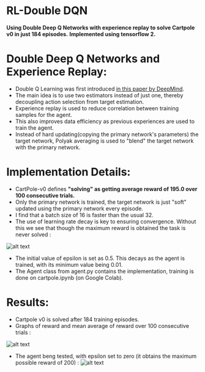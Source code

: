 # RL-Double DQN

**Using Double Deep Q Networks with experience replay to solve Cartpole v0 in just 184 episodes.**
**Implemented using tensorflow 2.**

# Double Deep Q Networks and Experience Replay:

* Double Q Learning was first introduced [in this paper by DeepMind](https://arxiv.org/pdf/1509.06461.pdf). 
* The main idea is to use two estimators instead of just one, thereby decoupling action selection from target estimation. 
* Experience replay is used to reduce correlation between training samples for the agent.
* This also improves data efficiency as previous experiences are used to train the agent.
* Instead of hard updating(copying the primary network's parameters) the target network, Polyak averaging is used to "blend" the target network with the primary network.

# Implementation Details:
* CartPole-v0 defines **"solving" as getting average reward of 195.0 over 100 consecutive trials.**
* Only the primary network is trained, the target network is just "soft" updated using the primary network every episode.
* I find that a batch size of 16 is faster than the usual 32.
* The use of learning rate decay is key to ensuring convergence. Without this we see that though the maximum reward is obtained the task is never solved :

![alt text](https://github.com/nihal-rao/RL-DQN/blob/master/images/no_lr_decay.png "Reward v Episodes, without LR decay")
* The initial value of epsilon is set as 0.5. This decays as the agent is trained, with its minimum value being 0.01.
* The Agent class from agent.py contains the implementation, training is done on cartpole.ipynb (on Google Colab).

# Results:
* Cartpole v0 is solved after 184 training episodes.
* Graphs of reward and mean average of reward over 100 consecutive trials :

![alt text](https://github.com/nihal-rao/RL-DQN/blob/master/images/results.png "Results")
* The agent beng tested, with epsilon set to zero (it obtains the maximum possible reward of 200) :
![alt text](https://github.com/nihal-rao/RL-DQN/blob/master/cartpole.gif)
